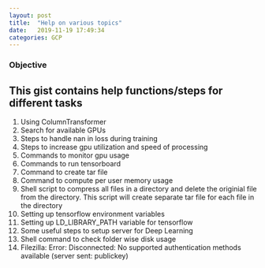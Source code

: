 ```yaml
---
layout: post
title:  "Help on various topics"
date:   2019-11-19 17:49:34
categories: GCP
---
```


### Objective

## This gist contains help functions/steps for different tasks

1. Using ColumnTransformer
2. Search for available GPUs
3. Steps to handle nan in loss during training
4. Steps to increase gpu utilization and speed of processing
5. Commands to monitor gpu usage
6. Commands to run tensorboard
7. Command to create tar file
8. Command to compute per user memory usage
9. Shell script to compress all files in a directory and delete the originial file from the directory. This script will create separate tar file for each file in the directory
10. Setting up tensorflow environment variables
11. Setting up LD_LIBRARY_PATH variable for tensorflow
12. Some useful steps to setup server for Deep Learning
13. Shell command to check folder wise disk usage
14. Filezilla: Error: Disconnected: No supported authentication methods available (server sent: publickey)
